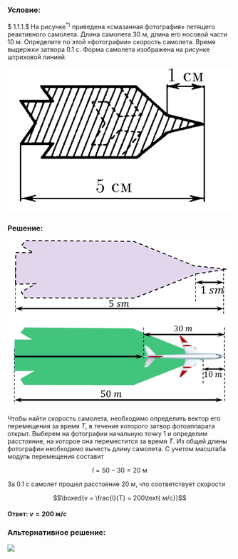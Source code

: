 ###  Условие: 

$ 1.1.1.$ На рисунке$^{*)}$ приведена «смазанная фотография» летящего реактивного самолета. Длина самолета $30 \text{ м}$, длина его носовой части $10 \text{ м}$. Определите по этой «фотографии» скорость самолета. Время выдержки затвора $0.1~\text{с}$. Форма самолета изображена на рисунке штриховой линией. 

![ К задаче 1.1.1 |507x327, 26%](../../img/1.1.1/statement.png)

###  Решение: 

![ 1.1.1. Движение самолёта |747x555, 51%](../../img/1.1.1/1.1.1.png)

Чтобы найти скорость самолета, необходимо определить вектор его перемещения за время $T$, в течение которого затвор фотоаппарата открыт. Выберем на фотографии начальную точку $1$ и определим расстояние, на которое она переместится за время $T$. Из общей длины фотографии необходимо вычесть длину самолета. С учетом масштаба модуль перемещения составит 

$$l=50-30 = 20 \text{ м}$$ 

За $0.1\text{ с}$ самолет прошел расстояние $20\text{ м}$, что соответствует скорости 

$$\boxed{v = \frac{l}{T} = 200\text{ м/с}}$$ 

####  Ответ: $v = 200~\mathrm{м/с}$ 

###  Альтернативное решение: 

![](https://www.youtube.com/embed/H0fW5PdJCig) 

  

